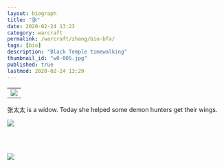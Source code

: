 ```yaml
---
layout: biograph
title: "张"
date: 2020-02-24 13:23
category: warcraft
permalink: /warcraft/zhang/bio-bfa/
tags: [bio]
description: "Black Temple timewalking"
thumbnail_id: "w0-005.jpg"
published: true
lastmod: 2020-02-24 13:29
---
```


<table class="bio-stat-table">
<tr>
<td><img class="bio-portrait" src="{{ site.url }}/assets/img/zhang-dressingroom-2020feb24.jpg"></td>	
</tr>
</table>

张太太 is a widow. Today she helped some demon hunters get their wings.

<img src="{{ site.url }}/assets/img/zhang-kb-2020feb24.jpg" max-width="1000" />

<br/><br/>

<img src="{{ site.url }}/assets/img/zhang-blacktemple.jpg" align="middle" />
